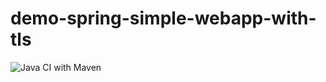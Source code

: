 # demo-spring-simple-webapp-with-tls

![Java CI with Maven](https://github.com/bogomolov-a-a/demo-spring-simple-webapp-with-tls/workflows/Java%20CI%20with%20Maven/badge.svg?branch=main)
